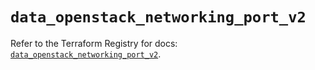 # `data_openstack_networking_port_v2`

Refer to the Terraform Registry for docs: [`data_openstack_networking_port_v2`](https://registry.terraform.io/providers/terraform-provider-openstack/openstack/3.0.0/docs/data-sources/networking_port_v2).
